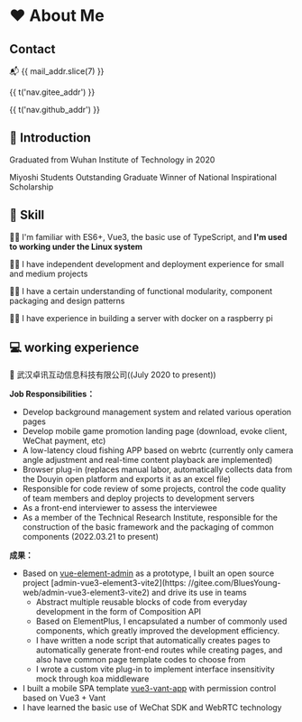# ❤️ About Me

## <flat-color-icons-contacts /> Contact
<style>
.header-anchor {
  display: none;
}
</style>
<script lang="ts" setup>
import { computed } from 'vue';
import { useI18n } from 'vue-i18n';
const { t } = useI18n();
const mail_addr = computed(() => String(t('nav.mail_addr')).replace('&#64;', '@'));
</script>

<a :href="mail_addr" :title="t('nav.mail')">📬 {{ mail_addr.slice(7) }}</a>

<p>
  <a target="_blank" :title="t('nav.gitee')" :href="t('nav.gitee_addr')">
    <simple-icons-gitee class="text-sm" /> {{ t('nav.gitee_addr') }}
  </a>
</p>

<p>
  <a target="_blank" :title="t('nav.github')" :href="t('nav.github_addr')">
    <ci-github /> {{ t('nav.github_addr') }}
  </a>
</p>

## 📝 Introduction

Graduated from Wuhan Institute of Technology in 2020

<n-tag class="mr-2" type="success"> Miyoshi Students </n-tag>
<n-tag class="mr-2" type="info"> Outstanding Graduate </n-tag>
<n-tag class="mr-2 mt-2" type="warning"> Winner of National Inspirational Scholarship </n-tag>


## 🔧 Skill

🦸‍♂️ I'm familiar with ES6+, Vue3, the basic use of TypeScript, and **I'm used to working under the Linux system**

🦸‍♂️ I have independent development and deployment experience for small and medium projects

🦸‍♂️ I have a certain understanding of functional modularity, component packaging and design patterns

🦸‍♂️ I have experience in building a server with docker on a raspberry pi

<div class="text-center mt-8 children:text-5xl">
  <logos-javascript class="mr-2" />
  <logos-html-5 class="mr-2" />
  <logos-css-3 class="mr-2" />
  <logos-vue class="mr-2" />
  <logos-nodejs-icon class="mr-2" />
  <logos-typescript-icon />
</div>

<div class="text-center mt-2 text-5xl">
  <logos-raspberry-pi class="mr-2" />
  <logos-linux-tux class="mr-2" />
  <logos-nginx class="mr-2" />
  <logos-docker-icon class="mr-2" />
</div>

## 💻️ working experience

🏢 武汉卓讯互动信息科技有限公司((July 2020 to present))

**Job Responsibilities：**
- Develop background management system and related various operation pages
- Develop mobile game promotion landing page (download, evoke client, WeChat payment, etc)
- A low-latency cloud fishing APP based on webrtc (currently only camera angle adjustment and real-time content playback are implemented)
- Browser plug-in (replaces manual labor, automatically collects data from the Douyin open platform and exports it as an excel file)
- Responsible for code review of some projects, control the code quality of team members and deploy projects to development servers
- As a front-end interviewer to assess the interviewee
- As a member of the Technical Research Institute, responsible for the construction of the basic framework and the packaging of common components (2022.03.21 to present)

**成果：**
- Based on [vue-element-admin](https://panjiachen.gitee.io/vue-element-admin-site/zh/) as a prototype, I built an open source project [admin-vue3-element3-vite2](https: //gitee.com/BluesYoung-web/admin-vue3-element3-vite2) and drive its use in teams
  - Abstract multiple reusable blocks of code from everyday development in the form of Composition API
  - Based on ElementPlus, I encapsulated a number of commonly used components, which greatly improved the development efficiency.
  - I have written a node script that automatically creates pages to automatically generate front-end routes while creating pages, and also have common page template codes to choose from
  - I wrote a custom vite plug-in to implement interface insensitivity mock through koa middleware
- I built a mobile SPA template [vue3-vant-app](https://gitee.com/BluesYoung-web/vue3-vant-app) with permission control based on Vue3 + Vant
- I have learned the basic use of WeChat SDK and WebRTC technology
